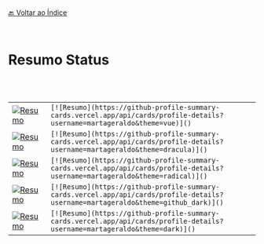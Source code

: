  
 
<br>[🔙 Voltar ao Índice](./README.md)<br>

</br> 

# Resumo Status

 <br>
 <br>
 
|||
 |---|---|
|[![Resumo](https://github-profile-summary-cards.vercel.app/api/cards/profile-details?username=martageraldo&theme=vue)]()|  ```[![Resumo](https://github-profile-summary-cards.vercel.app/api/cards/profile-details?username=martageraldo&theme=vue)]() ```|
| [![Resumo](https://github-profile-summary-cards.vercel.app/api/cards/profile-details?username=martageraldo&theme=dracula)]() |```[![Resumo](https://github-profile-summary-cards.vercel.app/api/cards/profile-details?username=martageraldo&theme=dracula)]() ```|
| [![Resumo](https://github-profile-summary-cards.vercel.app/api/cards/profile-details?username=martageraldo&theme=radical)]() | ```[![Resumo](https://github-profile-summary-cards.vercel.app/api/cards/profile-details?username=martageraldo&theme=radical)]() ```|
| [![Resumo](https://github-profile-summary-cards.vercel.app/api/cards/profile-details?username=martageraldo&theme=github_dark)]() | ```[![Resumo](https://github-profile-summary-cards.vercel.app/api/cards/profile-details?username=martageraldo&theme=github_dark)]() ```|
| [![Resumo](https://github-profile-summary-cards.vercel.app/api/cards/profile-details?username=martageraldo&theme=dark)]() | ```[![Resumo](https://github-profile-summary-cards.vercel.app/api/cards/profile-details?username=martageraldo&theme=dark)]() ```|



 
